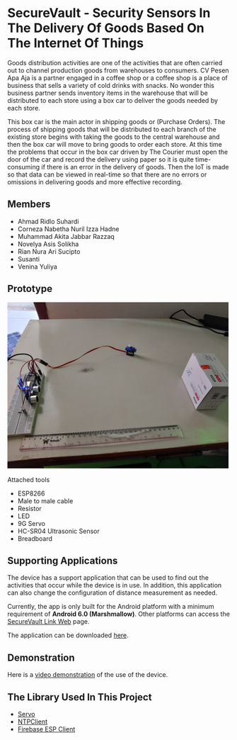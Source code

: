 # SecureVault - Security Sensors In The Delivery Of Goods Based On The Internet Of Things

Goods distribution activities are one of the activities that are often carried out to channel production goods from warehouses to consumers. CV Pesen Apa Aja is a partner engaged in a coffee shop or a coffee shop is a place of business that sells a variety of cold drinks with snacks. No wonder this business partner sends inventory items in the warehouse that will be distributed to each store using a box car to deliver the goods needed by each store.

This box car is the main actor in shipping goods or (Purchase Orders). The process of shipping goods that will be distributed to each branch of the existing store begins with taking the goods to the central warehouse and then the box car will move to bring goods to order each store.
At this time the problems that occur in the box car driven by The Courier must open the door of the car and record the delivery using paper so it is quite time-consuming if there is an error in the delivery of goods. Then the IoT is made so that data can be viewed in real-time so that there are no errors or omissions in delivering goods and more effective recording.

## Members

- Ahmad Ridlo Suhardi
- Corneza Nabetha Nuril Izza Hadne
- Muhammad Akita Jabbar Razzaq
- Novelya Asis Solikha
- Rian Nura Ari Sucipto
- Susanti
- Venina Yuliya

## Prototype

<img src="./images/prototype.jpg" alt="SecureVault Prototype" width=500 />

Attached tools

- ESP8266
- Male to male cable
- Resistor
- LED
- 9G Servo
- HC-SR04 Ultrasonic Sensor
- Breadboard

## Supporting Applications

The device has a support application that can be used to find out the activities that occur while the device is in use. In addition, this application can also change the configuration of distance measurement as needed.

Currently, the app is only built for the Android platform with a minimum requirement of **Android 6.0 (Marshmallow)**. Other platforms can access the [SecureVault Link Web](https://iot-keamanan-barang.web.app/ "SecureVault Link Web App") page.

The application can be downloaded [here](https://drive.google.com/drive/folders/1uczK627XlBHWBdQQPxO1swF5Vvvbh7GT?usp=drive_link "SecureVault Link App - Google Drive").

## Demonstration

Here is a [video demonstration](https://drive.google.com/file/d/1lTBTteJKyi-9-B32qyXHckIX0P64_SH4/view?usp=sharing) of the use of the device.

## The Library Used In This Project

- [Servo](https://github.com/arduino-libraries/Servo "Servo Library for Arduino")
- [NTPClient](https://github.com/arduino-libraries/NTPClient "NTPClient")
- [Firebase ESP Client](https://github.com/mobizt/Firebase-ESP-Client "Firebase Arduino Client Library for ESP8266, ESP32 and RP2040 Pico")
